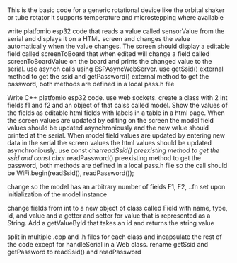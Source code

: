 # 
This is the basic code for a generic rotational device like the orbital shaker or tube rotator
it supports temperature and microstepping where available


write platfomio esp32 code that reads a value called sensorValue from the serial and displays it on a HTML screen and changes the value automatically when the value changes.
The screen should display a editable field called screenToBoard that when edited will change a field called screenToBoardValue on the board and prints the changed value to the serial. use asynch calls using ESPAsyncWebServer. use getSsid() external method to get the ssid and getPassword() external method to get the password, both methods are defined in a local pass.h file


Write C++ platfomio esp32 code. use web sockets. create a class with 2 int fields f1 and f2 and an object of that calss called model.
Show the values of the fields as editable html fields with labels in a table in a html page.
When the screen values are updated by editing on the screen the model field values should be updated asynchroniously and the new value should printed at the serial.
When model field values are updated by entering new data in  the serial the screen values  the html values should be updated asynchroniously.
use const char*readSsid() preexisting method to get the ssid and const char* readPassword() preexisting method to get the password, both methods are defined in a local pass.h file so the call should be   WiFi.begin(readSsid(), readPassword());

change so the model has an arbitrary number of fields F1, F2, ..fn set upon initialization of the model instance

change fields from int to a new object of class called Field with name, type, id, and value and a getter and setter for value that is represented as a String. Add a getValueById that takes an id and returns the string value

split in multiple .cpp and .h files for each class and incapsulate the rest of the code except for handleSerial in a Web class. rename getSsid and getPassword to readSsid() and readPassword